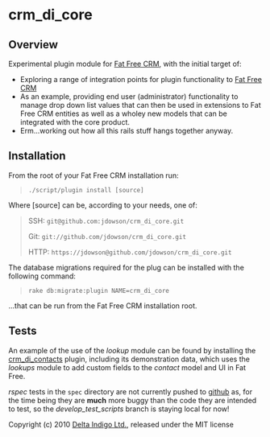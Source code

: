 crm_di_core
===========

Overview
--------

Experimental plugin module for [Fat Free CRM][2], with the initial target of:

* Exploring a range of integration points for plugin functionality to [Fat Free CRM][2]
* As an example, providing end user (administrator) functionality to manage drop down list values that can then be used in extensions to Fat Free CRM entities as well as a wholey new models that can be integrated with the core product.
* Erm...working out how all this rails stuff hangs together anyway.


Installation
------------

From the root of your Fat Free CRM installation run:

> `./script/plugin install [source]`

Where [source] can be, according to your needs, one of:

> SSH:
>    `git@github.com:jdowson/crm_di_core.git`
>
> Git: 
>    `git://github.com/jdowson/crm_di_core.git`
>
> HTTP:
>    `https://jdowson@github.com/jdowson/crm_di_core.git`



The database migrations required for the plug can be installed with the following command:

> `rake db:migrate:plugin NAME=crm_di_core`

...that can be run from the Fat Free CRM installation root.



Tests
-----

An example of the use of the *lookup* module can be found by installing the [crm_di_contacts][4] plugin, including its demonstration data, which uses the *lookups* module to add custom fields to the *contact* model and UI in Fat Free.

*rspec* tests in the `spec` directory are not currently pushed to [github][3] as, for the time being they are **much** more buggy than the code they are intended to test, so the *develop_test_scripts* branch is staying local for now!


Copyright (c) 2010 [Delta Indigo Ltd.][1], released under the MIT license

[1]: http://www.deltindigo.com/                 "Delta Indigo"
[2]: http://www.fatfreecrm.com/                 "Fat Free CRM"
[3]: http://www.github.com/                     "github"
[4]: https://github.com/jdowson/crm_di_contacts "crm_di_contacts"

